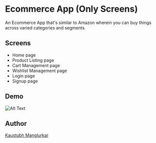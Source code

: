 # Ecommerce App (Only Screens)

An Ecommerce App that's similar to Amazon wherein you can buy things across varied categories and segments.
 
## Screens

- Home page
- Product Listing page
- Cart Management page
- Wishlist Management page
- Login page
- Signup page

## Demo

![Alt Text](https://media.giphy.com/media/5BjbAsCwE4dtESLRTb/giphy.gif)

## Author
[Kaustubh Manglurkar](https://kaustubh-m.netlify.app/)
